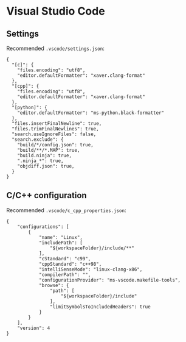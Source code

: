 Visual Studio Code
==================

Settings
--------

Recommended `.vscode/settings.json`:

```jsonc
{
  "[c]": {
    "files.encoding": "utf8",
    "editor.defaultFormatter": "xaver.clang-format"
  },
  "[cpp]": {
    "files.encoding": "utf8",
    "editor.defaultFormatter": "xaver.clang-format"
  },
  "[python]": {
    "editor.defaultFormatter": "ms-python.black-formatter"
  },
  "files.insertFinalNewline": true,
  "files.trimFinalNewlines": true,
  "search.useIgnoreFiles": false,
  "search.exclude": {
    "build/*/config.json": true,
    "build/**/*.MAP": true,
    "build.ninja": true,
    ".ninja_*": true,
    "objdiff.json": true,
  }
}
```

C/C++ configuration
-------------------

Recommended `.vscode/c_cpp_properties.json`:

```jsonc
{
    "configurations": [
        {
            "name": "Linux",
            "includePath": [
                "${workspaceFolder}/include/**"
            ],
            "cStandard": "c99",
            "cppStandard": "c++98",
            "intelliSenseMode": "linux-clang-x86",
            "compilerPath": "",
            "configurationProvider": "ms-vscode.makefile-tools",
            "browse": {
                "path": [
                    "${workspaceFolder}/include"
                ],
                "limitSymbolsToIncludedHeaders": true
            }
        }
    ],
    "version": 4
}
```
